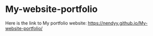 # My-website-portfolio
Here is the link to My portfolio website: https://nendyy.github.io/My-website-portfolio/
